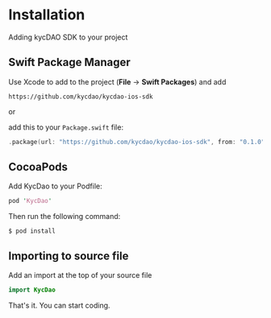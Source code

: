 # Installation

Adding kycDAO SDK to your project

## Swift Package Manager

Use Xcode to add to the project (**File** -> **Swift Packages**) and add 

```http 
https://github.com/kycdao/kycdao-ios-sdk
```

or 

add this to your `Package.swift` file:

```swift
.package(url: "https://github.com/kycdao/kycdao-ios-sdk", from: "0.1.0")
```

## CocoaPods

Add KycDao to your Podfile:

```perl
pod 'KycDao'
```

Then run the following command:

```shell
$ pod install
```

## Importing to source file

Add an import at the top of your source file

```swift
import KycDao
```

That's it. You can start coding.
